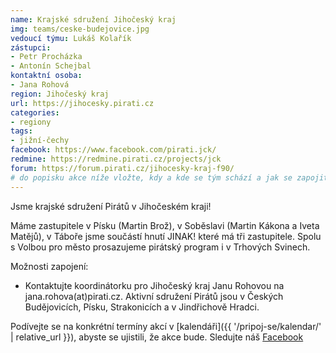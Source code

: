 ```yaml
---
name: Krajské sdružení Jihočeský kraj
img: teams/ceske-budejovice.jpg
vedoucí týmu: Lukáš Kolařík
zástupci:
- Petr Procházka
- Antonín Schejbal
kontaktní osoba:
- Jana Rohová
region: Jihočeský kraj
url: https://jihocesky.pirati.cz
categories:
- regiony
tags:
- jižní-čechy
facebook: https://www.facebook.com/pirati.jck/
redmine: https://redmine.pirati.cz/projects/jck
forum: https://forum.pirati.cz/jihocesky-kraj-f90/
# do popisku akce níže vložte, kdy a kde se tým schází a jak se zapojit
---
```


Jsme krajské sdružení Pirátů v Jihočeském kraji!

Máme zastupitele v Písku (Martin Brož), v Soběslavi (Martin Kákona a Iveta Matějů), v Táboře jsme součástí hnutí JINAK! které má tři zastupitele. Spolu s Volbou pro město prosazujeme pirátský program i v Trhových Svinech. 

Možnosti zapojení:

* Kontaktujte koordinátorku pro Jihočeský kraj Janu Rohovou na jana.rohova(аt)pirati.cz. Aktivní sdružení Pirátů jsou v Českých Budějovicích, Písku, Strakonicích a v Jindřichově Hradci.

Podívejte se na konkrétní termíny akcí v [kalendáři]({{ '/pripoj-se/kalendar/' | relative_url }}),
abyste se ujistili, že akce bude. Sledujte náš [Facebook](https://www.facebook.com/pg/pirati.jck/events/)
